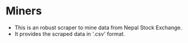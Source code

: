 # Miners

- This is an robust scraper to mine data from Nepal Stock Exchange.
- It provides the scraped data in '.csv' format.
